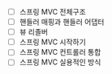 - [ ] 스프링 MVC 전체구조
- [ ] 핸들러 매핑과 핸들러 어댑터
- [ ] 뷰 리졸버 
- [ ] 스프링 MVC 시작하기
- [ ] 스프링 MVC 컨트롤러 통합
- [ ] 스프링 MVC 실용적인 방식
